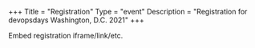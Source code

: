 +++
Title = "Registration"
Type = "event"
Description = "Registration for devopsdays Washington, D.C. 2021"
+++

<div style="width:100%; text-align:left;">

Embed registration iframe/link/etc.
</div></div>
</div>
